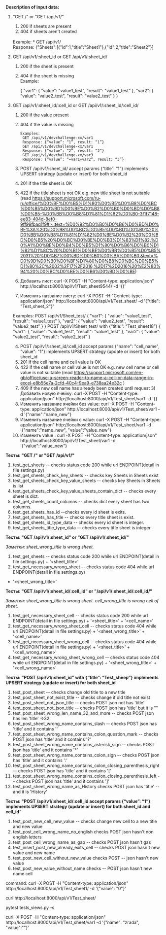 **Description of input data:**
1) "GET /" or "GET /api/v1/"
   1) 200 if sheets are present
   2) 404 if sheets aren't created
   <br/>
   Example:
      * GET /api/v1/
        <br/>
        Response: {"Sheets":[{"id":1,"title":"Sheet1"},{"id":2,"title":"Sheet2"}]
2) GET /api/v1/:sheet_id or GET /api/v1/:sheet_id/ 
    1) 200 if the sheet is present
    2) 404 if the sheet is missing
          <br/>
       Example:

       {
      "var1": {
        "value": "value1_test",
        "result": "value1_test"
      },
      "var2": {
        "value": "value2_test",
        "result": "value2_test"
      }
        }
3) GET /api/v1/:sheet_id/:cell_id or GET /api/v1/:sheet_id/:cell_id/ 
   1) 200 if the value present
   2) 404 if the value is missing
          <br/>

          Examples:
           GET /api/v1/devchallenge-xx/var1 
           Response: {“value”: “1”, result: “1”} 
           GET /api/v1/devchallenge-xx/var1 
           Response: {“value”: “2”, result: “2”} 
           GET /api/v1/devchallenge-xx/var3 
           Response: {“value”: “=var1+var2”, result: “3”}
   
   4)  POST /api/v1/:sheet_id/ accept params {“title”: “1”} implements UPSERT strategy (update or insert) for both sheet_id
      1) 201 if the title sheet is OK
      2) 422 if the title sheet is not OK e.g. new title sheet is not suitable (read https://support.microsoft.com/ru-ru/office/%D0%BF%D0%B5%D1%80%D0%B5%D0%B8%D0%BC%D0%B5%D0%BD%D0%BE%D0%B2%D0%B0%D0%BD%D0%B8%D0%B5-%D0%BB%D0%B8%D1%81%D1%82%D0%B0-3f1f7148-ee83-404d-8ef0-9ff99fbad1f9#:~:text=%D0%92%D0%B0%D0%B6%D0%BD%D0%BE%3A%20%D0%98%D0%BC%D0%B5%D0%BD%D0%B0%20%D0%BB%D0%B8%D1%81%D1%82%D0%BE%D0%B2%20%D0%BD%D0%B5%20%D0%BC%D0%BE%D0%B3%D1%83%D1%82,%D0%A1%D0%BE%D0%B4%D0%B5%D1%80%D0%B6%D0%B0%D1%82%D1%8C%20%D0%B1%D0%BE%D0%BB%D0%B5%D0%B5%2031%20%D0%B7%D0%BD%D0%B0%D0%BA%D0%B0.&text=%D0%9D%D0%B0%D0%BF%D1%80%D0%B8%D0%BC%D0%B5%D1%80%2C%2002%2F17%2F2016,%2D17%2D2016%20%E2%80%94%20%D0%BC%D0%BE%D0%B6%D0%BD%D0%BE)
      3) Добавить лист: curl -X POST -H "Content-type: application/json" http://localhost:8000/api/v1/Test_sheet9544/ -d '{}'  
      4) Изменить название листу: curl -X POST -H "Content-type: application/json" http://localhost:8000/api/v1/Test_sheet/ -d '{"title": "Test_sheet_2"}'

      Examples:
      POST /api/v1/Sheet_test/
      {
      "var1": {
        "value": "value1_test",
        "result": "value1_test"
      },
      "var2": {
        "value": "value2_test",
        "result": "value2_test"
      }
        }
   POST /api/v1/Sheet_test/ with {“title:”: “Test_sheet18”}
         {
      "var1": {
        "value": "value1_test",
        "result": "value1_test"
      },
      "var2": {
        "value": "value2_test",
        "result": "value2_test"
      }

   4)  POST /api/v1/:sheet_id/:cell_id accept params {"name": "cell_name", "value": "1"} implements UPSERT strategy (update or insert) for both sheet_id
      1) 201 if the cell name and cell value is OK
      2) 422 if the cell name or cell value is not OK e.g. new cell name or cell value is not suitable (read https://support.microsoft.com/en-gb/office/use-a-screen-reader-to-name-a-cell-or-data-range-in-excel-e8b55e7a-2cfd-40c4-9ea9-e738aa24e32c
)
   3) 409 if the new cell name has already been created until request
      3) Добавить новую ячейку: curl -X POST -H "Content-type: application/json" http://localhost:8000/api/v1/Test_sheet/var1 -d '{}
   4) Изменить название ячейки без value: curl -X POST -H "Content-type: application/json" http://localhost:8000/api/v1/Test_sheet/var1 -d '{"name":"name_new"} 
   5) Изменить название ячейки с value: curl -X POST -H "Content-type: application/json" http://localhost:8000/api/v1/Test_sheet/var1 -d '{"name":"name_new", "value":"value_new"} 
   6) Изменить value : curl -X POST -H "Content-type: application/json" http://localhost:8000/api/v1/Test_sheet/var1 -d '{"value":"value_new"}


**Тесты: "GET /" or "GET /api/v1/"**
1) test_get_sheets -- checks status code 200 while url ENDPOINT(detail in file settings.py)
2) test_get_sheets_check_key_sheets -- checks key Sheets in Sheets exist
3) test_get_sheets_check_key_value_sheets -- checks key Sheets in Sheets is list
4) test_get_sheets_check_key_value_sheets_contain_dict -- checks every sheet is dict.
5) test_get_sheets_count_columns -- checks dict every sheet has two columns. 
6) test_get_sheets_has_id --checks every id sheet is exits.
7) test_get_sheets_has_title -- checks every title sheet is exist.
8) test_get_sheets_id_type_data -- checks every id sheet is integer.
9) test_get_sheets_title_type_data -- checks every title sheet is integer.

**Тесты:  "GET /api/v1/:sheet_id" or "GET /api/v1/:sheet_id/"**

_Заметки: sheet_wrong_title is wrong sheet._ 

1) test_get_sheets -- checks status code 200 while url ENDPOINT(detail in file settings.py) + '<sheet_title>'
2) test_get_necessary_wrong_sheet -- checks status code 404 while url ENDPOINT(detail in file settings.py)
+ '<sheet_wrong_title>' 

**Тесты: "GET /api/v1/:sheet_id/:cell_id" or "/api/v1/:sheet_id/:cell_id/"**

_Заметки: sheet_wrong_title is wrong sheet. cell_wrong_title is wrong cell of sheet._ 

1) test_get_necessary_sheet_cell -- checks status code 200 while url ENDPOINT(detail in file settings.py) + '<sheet_title>' + '<cell_name>'
2) test_get_necessary_wrong_sheet_cell -- checks status code 404 while url ENDPOINT(detail in file settings.py) + '<sheet_wrong_title>' + '<cell_name>'
3) test_get_necessary_sheet_wrong_cell -- checks status code 404 while url  ENDPOINT(detail in file settings.py) + '<sheet_title>' + '<cell_wrong_name>'
4) test_get_necessary_wrong_sheet_wrong_cell -- checks status code 404 while url ENDPOINT(detail in file settings.py) + '<sheet_wrong_title>' + '<cell_wrong_name>'

**Тесты: "POST /api/v1/:sheet_id" with {“title”: “Test_sheep”} implements UPSERT strategy (update or insert) for both sheet_id**

1) test_post_sheet -- checks change old title to a new title
2) test_post_sheet_not_exist_title -- checks change if old title not exist
3) test_post_sheet_not_json_title -- checks POST json not has 'title'
4) test_post_sheet_not_json_title -- checks POST json has 'title' but it is ""
5) test_post_sheet_wrong_len_name_32_and_more -- checks POST json has len 'title' =>32
6) test_post_sheet_wrong_name_contains_slash -- checks POST json has 'title' and it contains '\'
7) test_post_sheet_wrong_name_contains_colon_question_mark -- checks POST json has 'title' and it contains '?'
8) test_post_sheet_wrong_name_contains_asterisk_sign -- checks POST json has 'title' and it contains '*'
9) test_post_sheet_wrong_name_contains_colon_sign -- checks POST json has 'title' and it contains ':'
10) test_post_sheet_wrong_name_contains_colon_closing_parenthesis_right -- checks POST json has 'title' and it contains '['
11) test_post_sheet_wrong_name_contains_colon_closing_parenthesis_left -- checks POST json has 'title' and it contains ']'
12) test_post_sheet_wrong_name_as_History checks POST json has 'title' -- and it is 'History'

**Тесты: "POST /api/v1/:sheet_id/:cell_id accept params {“value”: “1”} implements UPSERT strategy (update or insert) for both sheet_id and cell_id"**

1) test_post_new_cell_new_value -- checks change new cell to a new title and new value 
2) test_post_cell_wrong_name_no_english checks POST json hasn't non english letters 
3) test_post_cell_wrong_name_as_gap -- checks POST json hasn't gas 
4) test_insert_post_new_already_exits_cell -- checks POST json hasn't new value and new name 
5) test_post_new_cell_without_new_value checks POST --  json hasn't new value 
6) test_post_new_value_without_name checks -- POST json hasn't new name cell

command:
curl -X POST -H "Content-type: application/json" http://localhost:8000/api/v1/Test_sheet1/ -d '{"value": "0"}'

curl http://localhost:8000/api/v1/Test_sheet/

pytest tests_views.py -s

 curl -X POST -H "Content-type: application/json" http://localhost:8000/api/v1/Test_sheet/var1 -d '{"name": "zrada", "value":""}'
